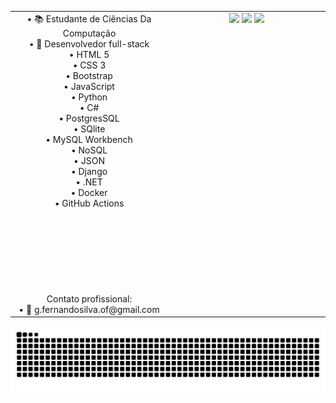 <table border="0" style="table-layout: fixed; width: 100%;">
  <tr>
    <td valign="top" width="50%" style="text-align: center;">
      • 📚 Estudante de Ciências Da Computação</br>
      • 🧭 Desenvolvedor full-stack</br>
      ‎‎• HTML 5</br>
      • CSS 3</br>
      • Bootstrap</br>
      • JavaScript</br>
      • Python</br>
      • C#</br>
      • PostgresSQL</br>
      • SQlite</br>
      • MySQL Workbench</br>
      • NoSQL</br>
      • JSON</br>
      • Django</br>
      • .NET</br>
      • Docker</br>
      • GitHub Actions</br>
      </br>
        </br>
          </br>
              </br>
                </br>
              </br>
            </br>
          </br>
    Contato profissional:</br>
    • 📨 g.fernandosilva.of@gmail.com
    </td>
    
  <td valign="top" width="50%" style="text-align: center;">
      <img src="https://github-readme-stats.vercel.app/api?username=Gabrielfer0113&theme=dark&show_icons=true&hide_border=true&count_private=true" style="width: 100%; max-width: 400px;">
      <img src="https://github-readme-streak-stats.herokuapp.com/?user=Gabrielfer0113&theme=dark&hide_border=true" style="width: 100%; max-width: 400px;">
      <img src="https://github-readme-stats.vercel.app/api/top-langs/?username=Gabrielfer0113&theme=dark&show_icons=true&hide_border=true&layout=compact" style="width: 100%; max-width: 400px;">
    </td>
    
  </tr>
</table>

<picture>
  <source media="(prefers-color-scheme: dark)" srcset="https://raw.githubusercontent.com/Gabrielfer0113/Gabrielfer0113/output/github-contribution-grid-snake-dark.svg">
  <source media="(prefers-color-scheme: light)" srcset="https://raw.githubusercontent.com/Gabrielfer0113/Gabrielfer0113/output/github-contribution-grid-snake.svg">
  <img alt="github contribution grid snake animation" src="https://raw.githubusercontent.com/Gabrielfer0113/Gabrielfer0113/output/github-contribution-grid-snake.svg">
</picture>

